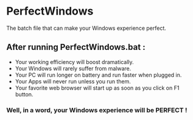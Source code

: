 # PerfectWindows
The batch file that can make your Windows experience perfect.

## After running PerfectWindows.bat :

* Your working efficiency will boost dramatically.
* Your Windows will rarely suffer from malware.
* Your PC will run longer on battery and run faster when plugged in.
* Your Apps will never run unless you run them.
* Your favorite web browser will start up as soon as you click on F1 button.
### Well, in a word, your Windows experience will be PERFECT !
